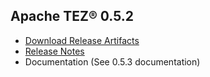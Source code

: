 <!--
   Licensed to the Apache Software Foundation (ASF) under one or more
   contributor license agreements.  See the NOTICE file distributed with
   this work for additional information regarding copyright ownership.
   The ASF licenses this file to You under the Apache License, Version 2.0
   (the "License"); you may not use this file except in compliance with
   the License.  You may obtain a copy of the License at

       http://www.apache.org/licenses/LICENSE-2.0

   Unless required by applicable law or agreed to in writing, software
   distributed under the License is distributed on an "AS IS" BASIS,
   WITHOUT WARRANTIES OR CONDITIONS OF ANY KIND, either express or implied.
   See the License for the specific language governing permissions and
   limitations under the License.
-->

<head><title>Apache TEZ&reg; 0.5.2</title></head>

Apache TEZ&reg; 0.5.2
----------------

- [Download Release Artifacts](http://archive.apache.org/dist/tez/0.5.2/)
- [Release Notes](0.5.2/release-notes.txt)
- Documentation (See 0.5.3 documentation)

